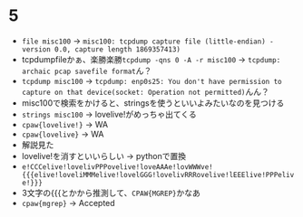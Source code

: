 # 5
- `file misc100` -> `misc100: tcpdump capture file (little-endian) - version 0.0, capture length 1869357413)`
- tcpdumpfileかぁ、楽勝楽勝`tcpdump -qns 0 -A -r misc100` -> `tcpdump: archaic pcap savefile format`ん？
- `tcpdump misc100` -> `tcpdump: enp0s25: You don't have permission to capture on that device(socket: Operation not permitted)`んん？
- misc100で検索をかけると、stringsを使うといいよみたいなのを見つける
- `strings misc100` -> lovelive!がめっちゃ出てくる
- `cpaw{lovelive!}` -> WA
- `cpaw{lovelive}` -> WA
- 解説見た
- lovelive!を消すといいらしい -> pythonで置換
- `e!CCCelive!lovelivPPPovelive!loveAAAe!lovWWWve!{{{elive!loveliMMMelive!lovelGGG!lovelivRRRovelive!lEEElive!PPPelive!}}}`
- 3文字の{{{とかから推測して、`CPAW{MGREP}`かなあ
- `cpaw{mgrep}` -> Accepted
